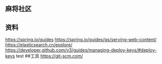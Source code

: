 ## 麻将社区

## 资料
https://spring.io/guides
https://spring.io/guides/gs/serving-web-content/
https://elasticsearch.cn/explore/
https://developer.github.com/v3/guides/managing-deploy-keys/#deploy-keys
test
##工具
https://git-scm.com/
